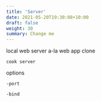 ```yaml
---
title: 'Server'
date: 2021-05-20T19:30:08+10:00
draft: false
weight: 30
summary: Change me
---
```




local web server a-la web app clone

```
cook server
```

options

`-port`

`-bind`

